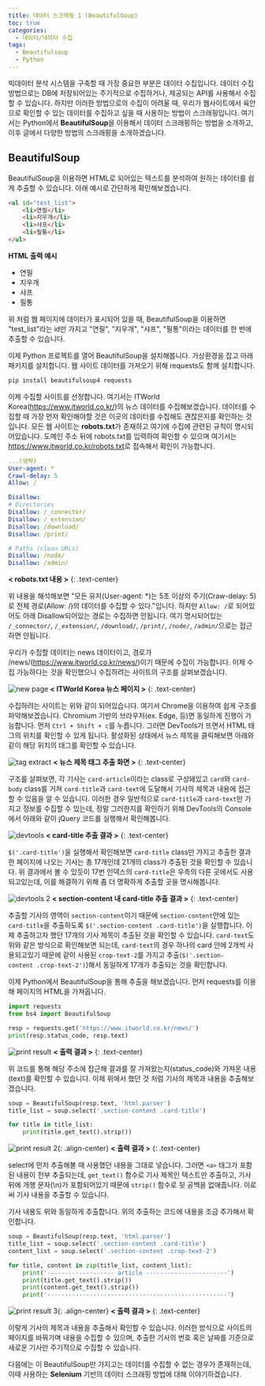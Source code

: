 ```yaml
---
title: 데이터 스크래핑 1 (BeautifulSoup)
toc: true
categories:
  - 데이터/데이터 수집
tags:
  - Beautifulsoup
  - Python
---
```


빅데이터 분석 시스템을 구축할 때 가장 중요한 부분은 데이터 수집입니다. 데이터 수집 방법으로는 DB에 저장되어있는 주기적으로 수집하거나, 제공되는 API를 사용해서 수집할 수 있습니다. 하지만 이러한 방법으로의 수집이 어려울 때, 우리가 웹사이트에서 육안으로 확인할 수 있는 데이터를 수집하고 싶을 때 사용하는 방법이 스크래핑입니다. 여기서는 Python에서 **BeautifulSoup**을 이용해서 데이터 스크래핑하는 방법을 소개하고, 이후 글에서 다양한 방법의 스크래핑을 소개하겠습니다.

## **BeautifulSoup**


BeautifulSoup을 이용하면 HTML로 되어있는 텍스트를 분석하여 원하는 데이터를 쉽게 추출할 수 있습니다. 아래 예시로 간단하게 확인해보겠습니다.

```html
<ul id="test_list">
    <li>연필</li>
    <li>지우개</li>
    <li>샤프</li>
    <li>필통</li>
</ul>
```

**HTML 출력 예시**

* 연필
* 지우개
* 샤프
* 필통

위 처럼 웹 페이지에 데이터가 표시되어 있을 때, BeautifulSoup을 이용하면 "test\_list"라는 id만 가지고 "연필", "지우개", "샤프", "필통"이라는 데이터를 한 번에 추출할 수 있습니다.

이제 Python 프로젝트를 열어 BeautifulSoup을 설치해봅니다. 가상환경을 잡고 아래 패키지를 설치합니다. 웹 사이트 데이터를 가져오기 위해 requests도 함께 설치합니다.

```bash
pip install beautifulsoup4 requests
```

이제 수집할 사이트를 선정합니다. 여기서는 ITWorld Korea(<https://www.itworld.co.kr/>)의 뉴스 데이터를 수집해보겠습니다. 데이터를 수집할 때 가장 먼저 확인해야할 것은 이곳의 데이터를 수집해도 괜찮은지를 확인하는 것입니다. 모든 웹 사이트는 **robots.txt**가 존재하고 여기에 수집에 관련된 규칙이 명시되어있습니다. 도메인 주소 뒤에 robots.txt를 입력하여 확인할 수 있으며 여기서는 <https://www.itworld.co.kr/robots.txt>로 접속해서 확인이 가능합니다.

```yaml
...(생략)
User-agent: *
Crawl-delay: 5
Allow: /

Disallow: 
# Directories
Disallow: /_connector/
Disallow: /_extension/
Disallow: /download/
Disallow: /print/

# Paths (clean URLs)
Disallow: /node/
Disallow: /admin/
```

**< robots.txt 내용 >**
{: .text-center}
<br>

위 내용을 해석해보면 "모든 유저(User-agent: *)는 5초 이상의 주기(Craw-delay: 5)로 전체 경로(Allow: /)의 데이터를 수집할 수 있다."입니다. 하지만 `Allow: /`로 되어있어도 아래 Disallow되어있는 경로는 수집하면 안됩니다. 여기 명시되어있는 `/_connector/`, `/_extension/`, `/download/`, `/print/`, `/node/`, `/admin/`으로는 접근하면 안됩니다.

우리가 수집할 데이터는 news 데이터이고, 경로가 /news/(<https://www.itworld.co.kr/news/>)이기 때문에 수집이 가능합니다. 이제 수집 가능하다는 것을 확인했으니 수집하려는 사이트의 구조를 살펴보겠습니다.

![new page](/assets/images/posts/2022-3-20-tistory-post-6/img-1.png)
**< ITWorld Korea 뉴스 페이지 >**
{: .text-center}
<br>

수집하려는 사이트는 위와 같이 되어있습니다. 여기서 Chrome을 이용하여 쉽게 구조를 파악해보겠습니다. Chromium 기반의 브라우저(ex. Edge, 등)면 동일하게 진행이 가능합니다. 먼저 `Ctrl + Shift + c`를 누릅니다. 그러면 DevTools가 뜨면서 HTML 태그의 위치를 확인할 수 있게 됩니다. 활성화된 상태에서 뉴스 제목을 클릭해보면 아래와 같이 해당 위치의 태그를 확인할 수 있습니다.

![tag extract](/assets/images/posts/2022-3-20-tistory-post-6/img-2.png)
**< 뉴스 제목 태그 추출 화면 >**
{: .text-center}
<br>

구조를 살펴보면, 각 기사는 `card-article`이라는 class로 구성돼있고 `card`와 `card-body` class를 거쳐 `card-title`과 `card-text`에 도달해서 기사의 제목과 내용에 접근할 수 있음을 알 수 있습니다. 이러한 경우 일반적으로 `card-title`과 `card-text`만 가지고 정보를 수집할 수 있는데, 정말 그러한지를 확인하기 위해 DevTools의 Console에서 아래와 같이 jQuery 코드를 실행해서 확인해봅니다.

![devtools](/assets/images/posts/2022-3-20-tistory-post-6/img-3.png)
**< card-title 추출 결과 >**
{: .text-center}
<br>

`$('.card-title')`을 실행해서 확인해보면 `card-title` class만 가지고 추출한 결과 한 페이지에 나오는 기사는 총 17개인데 21개의 class가 추출된 것을 확인할 수 있습니다. 위 결과에서 볼 수 있듯이 17번 인덱스의 `card-title`은 우측의 다른 곳에서도 사용되고있는데, 이를 해결하기 위해 좀 더 명확하게 추출할 곳을 명시해봅니다.

![devtools 2](/assets/images/posts/2022-3-20-tistory-post-6/img-4.png)
**< section-content 내 card-title 추출 결과 >**
{: .text-center}
<br>

추출할 기사의 영역이 `section-content`이기 때문에 `section-content`안에 있는 `card-title`을 추출하도록 `$('.section-content .card-title')`을 실행합니다. 이제 추출하고자 했던 17개의 기사 제목이 추출된 것을 확인할 수 있습니다. `card-text`도 위와 같은 방식으로 확인해보면 되는데, `card-text`의 경우 하나의 card 안에 2개씩 사용되고있기 때문에 같이 사용된 `crop-text-2`를 가지고 추출(`$('.section-content .crop-text-2')`)해서 동일하게 17개가 추출되는 것을 확인합니다.

이제 Python에서 BeautifulSoup을 통해 추출을 해보겠습니다. 먼저 requests를 이용해 페이지의 HTML을 가져옵니다.

```python
import requests
from bs4 import BeautifulSoup

resp = requests.get('https://www.itworld.co.kr/news/')
print(resp.status_code, resp.text)
```

![print result](/assets/images/posts/2022-3-20-tistory-post-6/img-5.png)
**< 출력 결과 >**
{: .text-center}
<br>

위 코드를 통해 해당 주소에 접근해 결과를 잘 가져왔는지(status_code)와 가져온 내용(text)를 확인할 수 있습니다. 이제 위에서 했던 것 처럼 기사의 제목과 내용을 추출해보겠습니다. 

```python
soup = BeautifulSoup(resp.text, 'html.parser')
title_list = soup.select('.section-content .card-title')

for title in title_list:
    print(title.get_text().strip())
```

![print result 2](/assets/images/posts/2022-3-20-tistory-post-6/img-6.png){: .align-center}
**< 출력 결과 >**
{: .text-center}
<br>

select에 먼저 추출해볼 때 사용했던 내용을 그대로 넣습니다. 그러면 `<a>` 태그가 포함된 내용이 전부 추출되는데, `get_text()` 함수로 기사 제목인 텍스트만 추출하고, 기사 뒤에 개행 문자(\n)가 포함되어있기 때문에 `strip()` 함수로 뒷 공백을 없애줍니다. 이로써 기사 내용을 추출할 수 있습니다.

기사 내용도 위와 동일하게 추출합니다. 위의 추출하는 코드에 내용을 조금 추가해서 확인합니다.

```python
soup = BeautifulSoup(resp.text, 'html.parser')
title_list = soup.select('.section-content .card-title')
content_list = soup.select('.section-content .crop-text-2')

for title, content in zip(title_list, content_list):
    print('------------------- article -----------------------')
    print(title.get_text().strip())
    print(content.get_text().strip())
    print('---------------------------------------------------')
```

![print result 3](/assets/images/posts/2022-3-20-tistory-post-6/img-7.png){: .align-center}
**< 출력 결과 >**
{: .text-center}
<br>

이렇게 기사의 제목과 내용을 추출해서 확인할 수 있습니다. 이러한 방식으로 사이트의 페이지를 바꿔가며 내용을 수집할 수 있으며, 추출한 기사의 번호 혹은 날짜를 기준으로 새로운 기사만 주기적으로 수집할 수 있습니다.

다음에는 이 BeautifulSoup만 가지고는 데이터를 수집할 수 없는 경우가 존재하는데, 이때 사용하는 **Selenium** 기반의 데이터 스크래핑 방법에 대해 이야기하겠습니다. 
